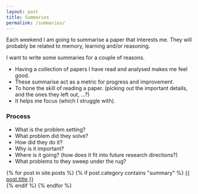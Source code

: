 ```yaml
---
layout: post
title: Summaries
permalink: /summaries/
---
```


Each weekend I am going to summarise a paper that interests me. They will probably be related to memory, learning and/or reasoning.

I want to write some summaries for a couple of reasons.

* Having a collection of papers I have read and analysed makes me feel good.
* These summarise act as a metric for progress and improvement. 
* To hone the skill of reading a paper. (picking out the important details, and the ones they left out, …?)
* It helps me focus (which I struggle with).


### Process

* What is the problem setting?
* What problem did they solve?
* How did they do it?
* Why is it important?
* Where is it going? (how does it fit into future research directions?)
* What problems to they sweep under the rug?

<div class="posts">
  {% for post in site.posts %}
    {% if post.category contains "summary" %}
      <a href="{{ site.baseurl }}{{ post.url }}">{{ post.title }}</a>
    <br>
    {% endif %}
  {% endfor %}
</div>
